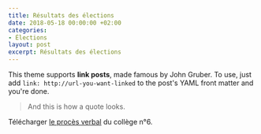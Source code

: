 ```yaml
---
title: Résultats des élections
date: 2018-05-18 00:00:00 +02:00
categories:
- Élections
layout: post
excerpt: Résultats des élections
---
```


This theme supports **link posts**, made famous by John Gruber. To use, just add `link: http://url-you-want-linked` to the post's YAML front matter and you're done.

> And this is how a quote looks.

Télécharger [le procès verbal](http://eleves.cnam.fr/medias/fichier/resultats-scrutins-17052018-eleves_1526655172603-pdf) du collège n°6.
